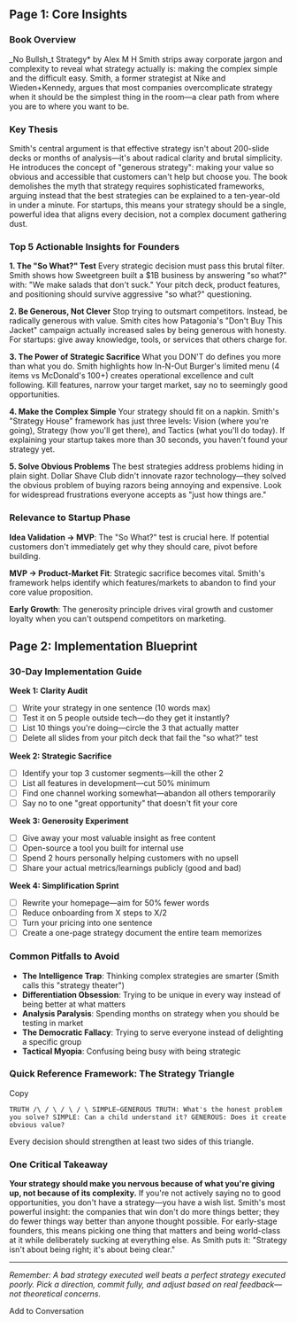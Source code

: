 
## **Page 1: Core Insights**

### **Book Overview**

_No Bullsh_t Strategy* by Alex M H Smith strips away corporate jargon and complexity to reveal what strategy actually is: making the complex simple and the difficult easy. Smith, a former strategist at Nike and Wieden+Kennedy, argues that most companies overcomplicate strategy when it should be the simplest thing in the room—a clear path from where you are to where you want to be.

### **Key Thesis**

Smith's central argument is that effective strategy isn't about 200-slide decks or months of analysis—it's about radical clarity and brutal simplicity. He introduces the concept of "generous strategy": making your value so obvious and accessible that customers can't help but choose you. The book demolishes the myth that strategy requires sophisticated frameworks, arguing instead that the best strategies can be explained to a ten-year-old in under a minute. For startups, this means your strategy should be a single, powerful idea that aligns every decision, not a complex document gathering dust.

### **Top 5 Actionable Insights for Founders**

**1. The "So What?" Test** Every strategic decision must pass this brutal filter. Smith shows how Sweetgreen built a $1B business by answering "so what?" with: "We make salads that don't suck." Your pitch deck, product features, and positioning should survive aggressive "so what?" questioning.

**2. Be Generous, Not Clever** Stop trying to outsmart competitors. Instead, be radically generous with value. Smith cites how Patagonia's "Don't Buy This Jacket" campaign actually increased sales by being generous with honesty. For startups: give away knowledge, tools, or services that others charge for.

**3. The Power of Strategic Sacrifice** What you DON'T do defines you more than what you do. Smith highlights how In-N-Out Burger's limited menu (4 items vs McDonald's 100+) creates operational excellence and cult following. Kill features, narrow your target market, say no to seemingly good opportunities.

**4. Make the Complex Simple** Your strategy should fit on a napkin. Smith's "Strategy House" framework has just three levels: Vision (where you're going), Strategy (how you'll get there), and Tactics (what you'll do today). If explaining your startup takes more than 30 seconds, you haven't found your strategy yet.

**5. Solve Obvious Problems** The best strategies address problems hiding in plain sight. Dollar Shave Club didn't innovate razor technology—they solved the obvious problem of buying razors being annoying and expensive. Look for widespread frustrations everyone accepts as "just how things are."

### **Relevance to Startup Phase**

**Idea Validation → MVP**: The "So What?" test is crucial here. If potential customers don't immediately get why they should care, pivot before building.

**MVP → Product-Market Fit**: Strategic sacrifice becomes vital. Smith's framework helps identify which features/markets to abandon to find your core value proposition.

**Early Growth**: The generosity principle drives viral growth and customer loyalty when you can't outspend competitors on marketing.

## **Page 2: Implementation Blueprint**

### **30-Day Implementation Guide**

**Week 1: Clarity Audit**

- [ ]  Write your strategy in one sentence (10 words max)
- [ ]  Test it on 5 people outside tech—do they get it instantly?
- [ ]  List 10 things you're doing—circle the 3 that actually matter
- [ ]  Delete all slides from your pitch deck that fail the "so what?" test

**Week 2: Strategic Sacrifice**

- [ ]  Identify your top 3 customer segments—kill the other 2
- [ ]  List all features in development—cut 50% minimum
- [ ]  Find one channel working somewhat—abandon all others temporarily
- [ ]  Say no to one "great opportunity" that doesn't fit your core

**Week 3: Generosity Experiment**

- [ ]  Give away your most valuable insight as free content
- [ ]  Open-source a tool you built for internal use
- [ ]  Spend 2 hours personally helping customers with no upsell
- [ ]  Share your actual metrics/learnings publicly (good and bad)

**Week 4: Simplification Sprint**

- [ ]  Rewrite your homepage—aim for 50% fewer words
- [ ]  Reduce onboarding from X steps to X/2
- [ ]  Turn your pricing into one sentence
- [ ]  Create a one-page strategy document the entire team memorizes

### **Common Pitfalls to Avoid**

- **The Intelligence Trap**: Thinking complex strategies are smarter (Smith calls this "strategy theater")
- **Differentiation Obsession**: Trying to be unique in every way instead of being better at what matters
- **Analysis Paralysis**: Spending months on strategy when you should be testing in market
- **The Democratic Fallacy**: Trying to serve everyone instead of delighting a specific group
- **Tactical Myopia**: Confusing being busy with being strategic

### **Quick Reference Framework: The Strategy Triangle**

Copy

`TRUTH /\ / \ / \ / \ SIMPLE—GENEROUS TRUTH: What's the honest problem you solve? SIMPLE: Can a child understand it? GENEROUS: Does it create obvious value?`

Every decision should strengthen at least two sides of this triangle.

### **One Critical Takeaway**

**Your strategy should make you nervous because of what you're giving up, not because of its complexity.** If you're not actively saying no to good opportunities, you don't have a strategy—you have a wish list. Smith's most powerful insight: the companies that win don't do more things better; they do fewer things way better than anyone thought possible. For early-stage founders, this means picking one thing that matters and being world-class at it while deliberately sucking at everything else. As Smith puts it: "Strategy isn't about being right; it's about being clear."

---

_Remember: A bad strategy executed well beats a perfect strategy executed poorly. Pick a direction, commit fully, and adjust based on real feedback—not theoretical concerns._

Add to Conversation